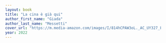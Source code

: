 ```yaml
---
layout: book
title: "La cina è già qui"
author_first_name: "Giada"
author_last_name: "Messetti"
cover_url: "https://m.media-amazon.com/images/I/814hCPAW3oL._AC_UY327_FMwebp_QL65_.jpg"
year: 2022
---
```

